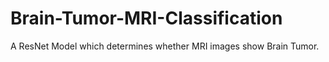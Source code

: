 # Brain-Tumor-MRI-Classification
A ResNet Model which determines whether MRI images show Brain Tumor.
